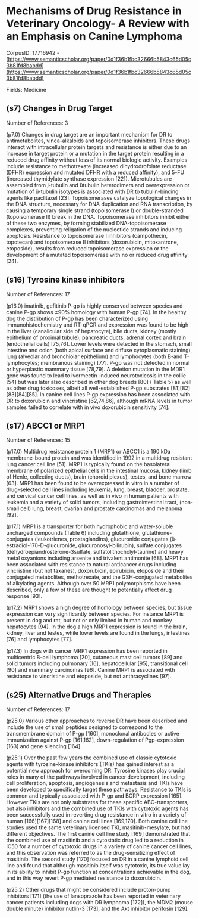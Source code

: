 # Mechanisms of Drug Resistance in Veterinary Oncology- A Review with an Emphasis on Canine Lymphoma

CorpusID: 17716942 - [https://www.semanticscholar.org/paper/0d1f36b1fbc32666b5843c65d05c3b81fd8babdd](https://www.semanticscholar.org/paper/0d1f36b1fbc32666b5843c65d05c3b81fd8babdd)

Fields: Medicine

## (s7) Changes in Drug Target
Number of References: 3

(p7.0) Changes in drug target are an important mechanism for DR to antimetabolites, vinca-alkaloids and topoisomerase inhibitors. These drugs interact with intracellular protein targets and resistance is either due to an increase in target protein or a mutation in the target protein resulting in a reduced drug affinity without loss of its normal biologic activity. Examples include resistance to methotrexate (increased dihydrodrofolate reductase (DFHR) expression and mutated DFHR with a reduced affinity), and 5-FU (increased thymidylate synthase expression [22]). Microtubules are assembled from Į-tubulin and ȕtubulin heterodimers and overexpression or mutation of ȕ-tubulin isotypes is associated with DR to tubulin-binding agents like paclitaxel [23]. Topoisomerases catalyze topological changes in the DNA structure, necessary for DNA duplication and RNA transcription, by causing a temporary single strand (topoisomerase I) or double-stranded (topoisomerase II) break in the DNA. Topoisomerase inhibitors inhibit either of these two enzymes, by forming stabilized DNA-topoisomerase complexes, preventing religation of the nucleotide strands and inducing apoptosis. Resistance to topoisomerase I inhibitors (campothecin, topotecan) and topoisomerase II inhibitors (doxorubicin, mitoxantrone, etoposide), results from reduced topoisomerase expression or the development of a mutated topoisomerase with no or reduced drug affinity [24].
## (s16) Tyrosine kinase inhibitors
Number of References: 17

(p16.0) imatinib, gefitinib P-gp is highly conserved between species and canine P-gp shows ±90% homology with human P-gp [74]. In the healthy dog the distribution of P-gp has been characterized using immunohistochemistry and RT-qPCR and expression was found to be high in the liver (canalicular side of hepatocyte), bile ducts, kidney (mostly epithelium of proximal tubule), pancreatic ducts, adrenal cortex and brain (endothelial cells) [75,76]. Lower levels were detected in the stomach, small intestine and colon (both apical surface and diffuse cytoplasmatic staining), lung (alveolar and bronchiolar epithelium) and lymphocytes (both B-and T-lymphocytes; membranous staining) [77]. P-gp was not detected in normal or hyperplastic mammary tissue [78,79]. A deletion mutation in the MDR1 gene was found to lead to ivermectin-induced neurotoxicosis in the collie [54] but was later also described in other dog breeds [80] ( Table 5) as well as other drug toxicoses, albeit all well-established P-gp substrates [81][82][83][84][85]. In canine cell lines P-gp expression has been associated with DR to doxorubicin and vincristine [62,74,86], although mRNA levels in tumor samples failed to correlate with in vivo doxorubicin sensitivity [74].
## (s17) ABCC1 or MRP1
Number of References: 15

(p17.0) Multidrug resistance protein 1 (MRP1) or ABCC1 is a 190 kDa membrane-bound protein and was identified in 1992 in a multidrug resistant lung cancer cell line [51]. MRP1 is typically found on the basolateral membrane of polarized epithelial cells in the intestinal mucosa, kidney (limb of Henle, collecting ducts), brain (choroid plexus), testes, and bone marrow [63]. MRP1 has been found to be overexpressed in vitro in a number of drug-selected cell lines including leukemia, lung, breast, bladder, prostate, and cervical cancer cell lines, as well as in vivo in human patients with leukemia and a variety of solid tumors, including gastrointestinal tract, (non-small cell) lung, breast, ovarian and prostate carcinomas and melanoma [92].

(p17.1) MRP1 is a transporter for both hydrophobic and water-soluble uncharged compounds (Table 6) including glutathione, glutathione-conjugates (leukotrienes, prostaglandins), glucuronide conjugates (ȕ-estradiol-17ȕ-D-glucuronide, glucuronosyl-bilirubin), sulfate conjugates (dehydroepiandrosterone-3sulfate, sulfatolithocholyl-taurine) and heavy metal oxyanions including arsenite and trivalent antimonite [68]. MRP1 has been associated with resistance to natural anticancer drugs including vincristine (but not taxanes), doxorubicin, epirubicin, etoposide and their conjugated metabolites, methotrexate, and the GSH-conjugated metabolites of alkylating agents. Although over 50 MRP1 polymorphisms have been described, only a few of these are thought to potentially affect drug response [93].

(p17.2) MRP1 shows a high degree of homology between species, but tissue expression can vary significantly between species. For instance MRP1 is present in dog and rat, but not or only limited in human and monkey hepatocytes [94]. In the dog a high MRP1 expression is found in the brain, kidney, liver and testes, while lower levels are found in the lungs, intestines [76] and lymphocytes [77].

(p17.3) In dogs with cancer MRP1 expression has been reported in multicentric B-cell lymphoma [20], cutaneous mast cell tumors [89] and solid tumors including pulmonary [16], hepatocellular [95], transitional cell [90] and mammary carcinomas [96]. Canine MRP1 is associated with resistance to vincristine and etoposide, but not anthracyclines [97].
## (s25) Alternative Drugs and Therapies
Number of References: 17

(p25.0) Various other approaches to reverse DR have been described and include the use of small peptides designed to correspond to the transmembrane domain of P-gp [160], monoclonal antibodies or active immunization against P-gp [161,162], down-regulation of Pgp-expression [163] and gene silencing [164].

(p25.1) Over the past few years the combined use of classic cytotoxic agents with tyrosine-kinase inhibitors (TKIs) has gained interest as a potential new approach for overcoming DR. Tyrosine kinases play crucial roles in many of the pathways involved in cancer development, including cell proliferation, apoptosis, angiogenesis and metastasis and TKIs have been developed to specifically target these pathways. Resistance to TKIs is common and typically associated with P-gp and BCRP expression [165]. However TKIs are not only substrates for these specific ABC-transporters, but also inhibitors and the combined use of TKIs with cytotoxic agents has been successfully used in reverting drug resistance in vitro in a variety of human [166][167][168] and canine cell lines [169,170]. Both canine cell line studies used the same veterinary licensed TKI, masitinib-mesylate, but had different objectives. The first canine cell line study [169] demonstrated that the combined use of masitinib and a cytostatic drug led to a reduction in IC50 for a number of cytotoxic drugs in a variety of canine cancer cell lines, and this observation was referred to as the drug-sensitizing effect of masitinib. The second study [170] focused on DR in a canine lymphoid cell line and found that although masitinib itself was cytotoxic, its true value lay in its ability to inhibit P-gp function at concentrations achievable in the dog, and in this way revert P-gp mediated resistance to doxorubicin.

(p25.2) Other drugs that might be considered include proton-pump inhibitors [171] (the use of lansoprazole has been reported in veterinary cancer patients including dogs with DR lymphoma [172]), the MDM2 (mouse double minute) inhibitor nutlin-3 [173], and the Akt inhibitor perifosin [129].
